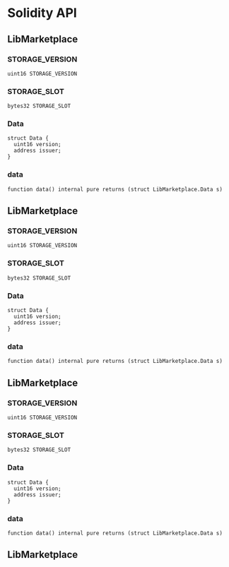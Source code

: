 # Solidity API

## LibMarketplace

### STORAGE_VERSION

```solidity
uint16 STORAGE_VERSION
```

### STORAGE_SLOT

```solidity
bytes32 STORAGE_SLOT
```

### Data

```solidity
struct Data {
  uint16 version;
  address issuer;
}
```

### data

```solidity
function data() internal pure returns (struct LibMarketplace.Data s)
```

## LibMarketplace

### STORAGE_VERSION

```solidity
uint16 STORAGE_VERSION
```

### STORAGE_SLOT

```solidity
bytes32 STORAGE_SLOT
```

### Data

```solidity
struct Data {
  uint16 version;
  address issuer;
}
```

### data

```solidity
function data() internal pure returns (struct LibMarketplace.Data s)
```

## LibMarketplace

### STORAGE_VERSION

```solidity
uint16 STORAGE_VERSION
```

### STORAGE_SLOT

```solidity
bytes32 STORAGE_SLOT
```

### Data

```solidity
struct Data {
  uint16 version;
  address issuer;
}
```

### data

```solidity
function data() internal pure returns (struct LibMarketplace.Data s)
```

## LibMarketplace

